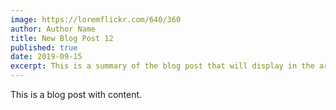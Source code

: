 ```yaml
---
image: https://loremflickr.com/640/360
author: Author Name
title: New Blog Post 12
published: true
date: 2019-09-15
excerpt: This is a summary of the blog post that will display in the article list.
---
```


This is a blog post with content.